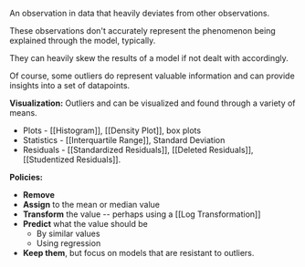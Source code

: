 An observation in data that heavily deviates from other observations.

These observations don't accurately represent the phenomenon being explained through the model, typically.

They can heavily skew the results of a model if not dealt with accordingly.

Of course, some outliers do represent valuable information and can provide insights into a set of datapoints.

**Visualization:**
Outliers and can be visualized and found through a variety of means.

- Plots - [[Histogram]], [[Density Plot]], box plots
- Statistics - [[Interquartile Range]], Standard Deviation
- Residuals - [[Standardized Residuals]], [[Deleted Residuals]], [[Studentized Residuals]].

**Policies:**
- **Remove**
- **Assign** to the mean or median value
- **Transform** the value -- perhaps using a [[Log Transformation]]
- **Predict** what the value should be
	- By similar values
	- Using regression
- **Keep them**, but focus on models that are resistant to outliers.